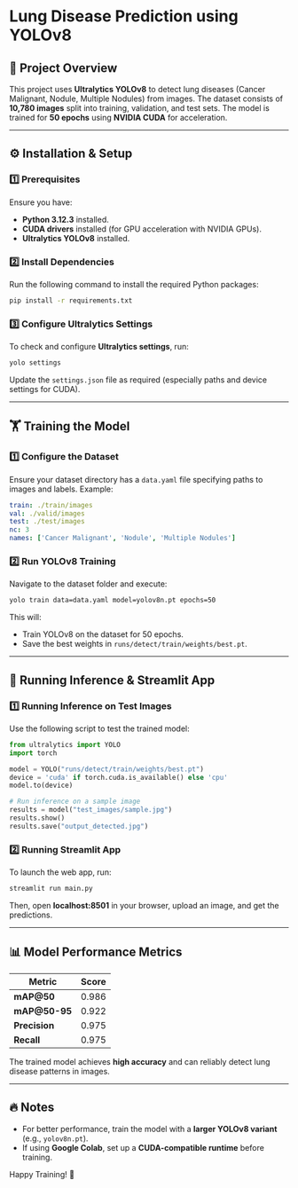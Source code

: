 # Lung Disease Prediction using YOLOv8

## 📌 Project Overview
This project uses **Ultralytics YOLOv8** to detect lung diseases (Cancer Malignant, Nodule, Multiple Nodules) from images. The dataset consists of **10,780 images** split into training, validation, and test sets. The model is trained for **50 epochs** using **NVIDIA CUDA** for acceleration.

---

## ⚙️ Installation & Setup
### **1️⃣ Prerequisites**
Ensure you have:
- **Python 3.12.3** installed.
- **CUDA drivers** installed (for GPU acceleration with NVIDIA GPUs).
- **Ultralytics YOLOv8** installed.

### **2️⃣ Install Dependencies**
Run the following command to install the required Python packages:
```bash
pip install -r requirements.txt
```

### **3️⃣ Configure Ultralytics Settings**
To check and configure **Ultralytics settings**, run:
```bash
yolo settings
```
Update the `settings.json` file as required (especially paths and device settings for CUDA).

---

## 🏋️ Training the Model
### **1️⃣ Configure the Dataset**
Ensure your dataset directory has a `data.yaml` file specifying paths to images and labels. Example:
```yaml
train: ./train/images
val: ./valid/images
test: ./test/images
nc: 3
names: ['Cancer Malignant', 'Nodule', 'Multiple Nodules']
```

### **2️⃣ Run YOLOv8 Training**
Navigate to the dataset folder and execute:
```bash
yolo train data=data.yaml model=yolov8n.pt epochs=50
```
This will:
- Train YOLOv8 on the dataset for 50 epochs.
- Save the best weights in `runs/detect/train/weights/best.pt`.

---

## 🎯 Running Inference & Streamlit App
### **1️⃣ Running Inference on Test Images**
Use the following script to test the trained model:
```python
from ultralytics import YOLO
import torch

model = YOLO("runs/detect/train/weights/best.pt")
device = 'cuda' if torch.cuda.is_available() else 'cpu'
model.to(device)

# Run inference on a sample image
results = model("test_images/sample.jpg")
results.show()
results.save("output_detected.jpg")
```

### **2️⃣ Running Streamlit App**
To launch the web app, run:
```bash
streamlit run main.py
```
Then, open **localhost:8501** in your browser, upload an image, and get the predictions.

---

## 📊 Model Performance Metrics
| Metric       | Score  |
|-------------|--------|
| **mAP@50**  | 0.986  |
| **mAP@50-95** | 0.922  |
| **Precision** | 0.975  |
| **Recall**    | 0.975  |

The trained model achieves **high accuracy** and can reliably detect lung disease patterns in images.

---

## 🔥 Notes
- For better performance, train the model with a **larger YOLOv8 variant** (e.g., `yolov8n.pt`).
- If using **Google Colab**, set up a **CUDA-compatible runtime** before training.

Happy Training! 🚀

